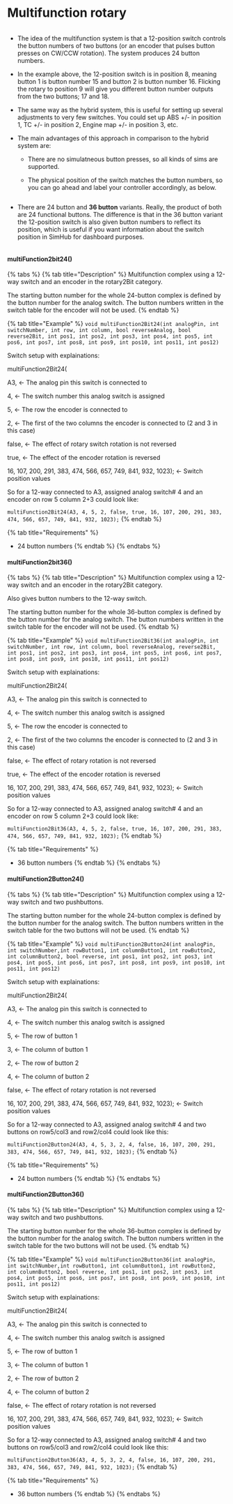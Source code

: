 # Multifunction rotary

<figure><img src="../../.gitbook/assets/image (1) (1) (2) (1).png" alt=""><figcaption></figcaption></figure>

* The idea of the multifunction system is that a 12-position switch controls  the button numbers of two buttons (or an encoder that pulses button presses on CW/CCW rotation). The system produces 24 button numbers.
* In the example above, the 12-position switch is in position 8, meaning button 1 is button number 15 and button 2 is button number 16. Flicking the rotary to position 9 will give you different button number outputs from the two buttons; 17 and 18.&#x20;
* The same way as the hybrid system, this is useful for setting up several adjustments to very few switches. You could set up ABS +/- in position 1, TC +/- in position 2, Engine map +/- in position 3, etc.&#x20;
* The main advantages of this approach in comparison to the hybrid system are:
  * There are no simulatneous button presses, so all kinds of sims are supported.
  *   The physical position of the switch matches the button numbers, so you can go ahead and label your controller accordingly, as below.&#x20;

      <figure><img src="../../.gitbook/assets/image (4) (1) (1).png" alt=""><figcaption></figcaption></figure>
*   There are 24 button and **36 button** variants. Really, the product of both are 24 functional buttons. The difference is that in the 36 button variant the 12-position switch is also given button numbers to reflect its position, which is useful if you want information about the switch position in SimHub for dashboard purposes.

    <figure><img src="../../.gitbook/assets/image (6) (1) (1).png" alt=""><figcaption></figcaption></figure>



#### multiFunction2bit24()

{% tabs %}
{% tab title="Description" %}
Multifunction complex using a 12-way switch and an encoder in the rotary2Bit category.

The starting button number for the whole 24-button complex is defined by the button number for the analog switch. The button numbers written in the switch table for the encoder will not be used.&#x20;
{% endtab %}

{% tab title="Example" %}
`void multiFunction2Bit24(int analogPin, int switchNumber, int row, int column, bool reverseAnalog, bool reverse2Bit, int pos1, int pos2, int pos3, int pos4, int pos5, int pos6, int pos7, int pos8, int pos9, int pos10, int pos11, int pos12)`



Switch setup with explainations:

multiFunction2Bit24(

A3, <- The analog pin this switch is connected to

4, <- The switch number this analog switch is assigned

5, <- The row the encoder is connected to

2, <- The first of the two columns the encoder is connected to (2 and 3 in this case)

false, <- The effect of rotary switch rotation is not reversed

true, <- The effect of the encoder rotation is reversed

16, 107, 200, 291, 383, 474, 566, 657, 749, 841, 932, 1023); <- Switch position values



So for a 12-way connected to A3, assigned analog switch# 4 and an encoder on row 5 column 2+3 could look like:

`multiFunction2Bit24(A3, 4, 5, 2, false, true, 16, 107, 200, 291, 383, 474, 566, 657, 749, 841, 932, 1023);`
{% endtab %}

{% tab title="Requirements" %}
* 24 button numbers
{% endtab %}
{% endtabs %}

#### multiFunction2bit36()

{% tabs %}
{% tab title="Description" %}
Multifunction complex using a 12-way switch and an encoder in the rotary2Bit category.

Also gives button numbers to the 12-way switch.

The starting button number for the whole 36-button complex is defined by the button number for the analog switch. The button numbers written in the switch table for the encoder will not be used.&#x20;
{% endtab %}

{% tab title="Example" %}
`void multiFunction2Bit36(int analogPin, int switchNumber, int row, int column, bool reverseAnalog, reverse2Bit, int pos1, int pos2, int pos3, int pos4, int pos5, int pos6, int pos7, int pos8, int pos9, int pos10, int pos11, int pos12)`



Switch setup with explainations:

multiFunction2Bit24(

A3, <- The analog pin this switch is connected to

4, <- The switch number this analog switch is assigned

5, <- The row the encoder is connected to

2, <- The first of the two columns the encoder is connected to (2 and 3 in this case)

false, <- The effect of rotary rotation is not reversed

true, <- The effect of the encoder rotation is reversed

16, 107, 200, 291, 383, 474, 566, 657, 749, 841, 932, 1023); <- Switch position values



So for a 12-way connected to A3, assigned analog switch# 4 and an encoder on row 5 column 2+3 could look like:

`multiFunction2Bit36(A3, 4, 5, 2, false, true, 16, 107, 200, 291, 383, 474, 566, 657, 749, 841, 932, 1023);`
{% endtab %}

{% tab title="Requirements" %}
* 36 button numbers
{% endtab %}
{% endtabs %}

#### multiFunction2Button24()

{% tabs %}
{% tab title="Description" %}
Multifunction complex using a 12-way switch and two pushbuttons.

The starting button number for the whole 24-button complex is defined by the button number for the analog switch. The button numbers written in the switch table for the two buttons will not be used.&#x20;
{% endtab %}

{% tab title="Example" %}
`void multiFunction2Button24(int analogPin, int switchNumber,int rowButton1, int columnButton1, int rowButton2, int columnButton2, bool reverse, int pos1, int pos2, int pos3, int pos4, int pos5, int pos6, int pos7, int pos8, int pos9, int pos10, int pos11, int pos12)`



Switch setup with explainations:

multiFunction2Bit24(

A3, <- The analog pin this switch is connected to

4, <- The switch number this analog switch is assigned

5, <- The row of button 1

3, <- The column of button 1

2, <- The row of button 2

4, <- The column of button 2

false, <- The effect of rotary rotation is not reversed

16, 107, 200, 291, 383, 474, 566, 657, 749, 841, 932, 1023); <- Switch position values



So for a 12-way connected to A3, assigned analog switch# 4 and two buttons on row5/col3 and row2/col4 could look like this:

`multiFunction2Button24(A3, 4, 5, 3, 2, 4, false, 16, 107, 200, 291, 383, 474, 566, 657, 749, 841, 932, 1023);`
{% endtab %}

{% tab title="Requirements" %}
* 24 button numbers
{% endtab %}
{% endtabs %}

#### multiFunction2Button36()

{% tabs %}
{% tab title="Description" %}
Multifunction complex using a 12-way switch and two pushbuttons.

The starting button number for the whole 36-button complex is defined by the button number for the analog switch. The button numbers written in the switch table for the two buttons will not be used.&#x20;
{% endtab %}

{% tab title="Example" %}
`void multiFunction2Button36(int analogPin, int switchNumber,int rowButton1, int columnButton1, int rowButton2, int columnButton2, bool reverse, int pos1, int pos2, int pos3, int pos4, int pos5, int pos6, int pos7, int pos8, int pos9, int pos10, int pos11, int pos12)`



Switch setup with explainations:

multiFunction2Bit24(

A3, <- The analog pin this switch is connected to

4, <- The switch number this analog switch is assigned

5, <- The row of button 1

3, <- The column of button 1

2, <- The row of button 2

4, <- The column of button 2

false, <- The effect of rotary rotation is not reversed

16, 107, 200, 291, 383, 474, 566, 657, 749, 841, 932, 1023); <- Switch position values



So for a 12-way connected to A3, assigned analog switch# 4 and two buttons on row5/col3 and row2/col4 could look like this:

`multiFunction2Button36(A3, 4, 5, 3, 2, 4, false, 16, 107, 200, 291, 383, 474, 566, 657, 749, 841, 932, 1023);`
{% endtab %}

{% tab title="Requirements" %}
* 36 button numbers
{% endtab %}
{% endtabs %}
